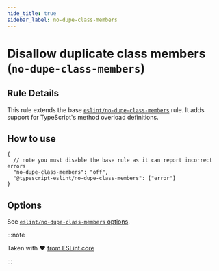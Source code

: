 ```yaml
---
hide_title: true
sidebar_label: no-dupe-class-members
---
```


# Disallow duplicate class members (`no-dupe-class-members`)

## Rule Details

This rule extends the base [`eslint/no-dupe-class-members`](https://eslint.org/docs/rules/no-dupe-class-members) rule.
It adds support for TypeScript's method overload definitions.

## How to use

```jsonc
{
  // note you must disable the base rule as it can report incorrect errors
  "no-dupe-class-members": "off",
  "@typescript-eslint/no-dupe-class-members": ["error"]
}
```

## Options

See [`eslint/no-dupe-class-members` options](https://eslint.org/docs/rules/no-dupe-class-members#options).

:::note

Taken with ❤ [from ESLint core](https://github.com/eslint/eslint/blob/master/docs/rules/no-dupe-class-members.md)

:::
